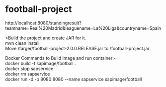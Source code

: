 # football-project
http://localhost:8080/standingresult?teamname=Real%20Madrid&leaguename=La%20Liga&countryname=Spain

<Build the project and create JAR for it.
<br>mvn clean install
<br>Move /targer/football-project-2.0.0.RELEASE.jar to /football-project.jar

Docker Commands to Build Image and run container:-
<br>docker build -t sapimage/football .
<br>docker stop sapservice
<br>docker rm sapservice
<br>docker run -d -p 8080:8080 --name sapservice sapimage/football